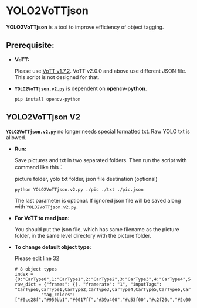 # YOLO2VoTTjson
**YOLO2VoTTjson** is a tool to improve efficiency of object tagging.
## Prerequisite:
* **VoTT:**
  
  Please use [VoTT v1.7.2](https://github.com/microsoft/VoTT/releases/tag/v1.7.2).
  VoTT v2.0.0 and above use different JSON file. This script is not designed for that.

* **`YOLO2VoTTjson.v2.py`** is dependent on **opencv-python**.
  
  ```
  pip install opencv-python
  ``` 
    

## YOLO2VoTTjson V2
**`YOLO2VoTTjson.v2.py`** no longer needs special formatted txt. Raw YOLO txt is allowed.
* **Run:**
  
  Save pictures and txt in two separated folders. Then run the script with command like this：

  picture folder, yolo txt folder, json file destination (optional)
  ```
  python YOLO2VoTTjson.v2.py ./pic ./txt ./pic.json
  ```
  
  The last parameter is optional. If ignored json file will be saved along with `YOLO2VoTTjson.v2.py`. 

* **For VoTT to read json:**
  
  You should put the json file, which has same filename as the picture folder, in the same level directory with the picture folder.
  
  
* **To change default object type:**
  
  Please edit line 32

  ```
  # 8 object types
  index = {0:"CarType0",1:"CarType1",2:"CarType2",3:"CarType3",4:"CarType4",5:"CarType5",6:"CarType6",7:"CarType7"}
  raw_dict = {"frames": {}, "framerate": "1", "inputTags": "CarType0,CarType1,CarType2,CarType3,CarType4,CarType5,CarType6,CarType7",
            "tag_colors": ["#0ce28f","#950bb1","#0017ff","#39a400","#c53f00","#c2f20c","#2c009b","#008acb"]}
  ```


